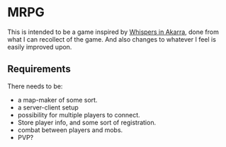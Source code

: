 # MRPG
This is intended to be a game inspired by [Whispers in Akarra](http://akarra.com/), done from what
I can recollect of the game. And also changes to whatever I feel is easily improved upon.

## Requirements
There needs to be:
* a map-maker of some sort.
* a server-client setup
* possibility for multiple players to connect.
* Store player info, and some sort of registration.
* combat between players and mobs.
* PVP?